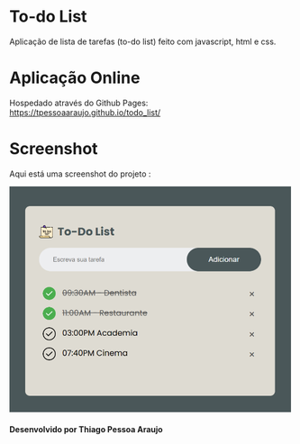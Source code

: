 # To-do List
Aplicação de lista de tarefas (to-do list) feito com javascript, html e css.

# Aplicação Online
Hospedado através do Github Pages: https://tpessoaaraujo.github.io/todo_list/

# Screenshot
Aqui está uma screenshot do projeto :

<img src="https://github.com/tpessoaaraujo/todo_list/blob/main/images/project.png" alt="Imagem do projeto" style="width:500px"/>

#### Desenvolvido por Thiago Pessoa Araujo
